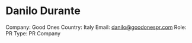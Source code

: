 # Danilo Durante

Company: Good Ones
Country: Italy
Email: danilo@goodonespr.com
Role: PR
Type: PR Company